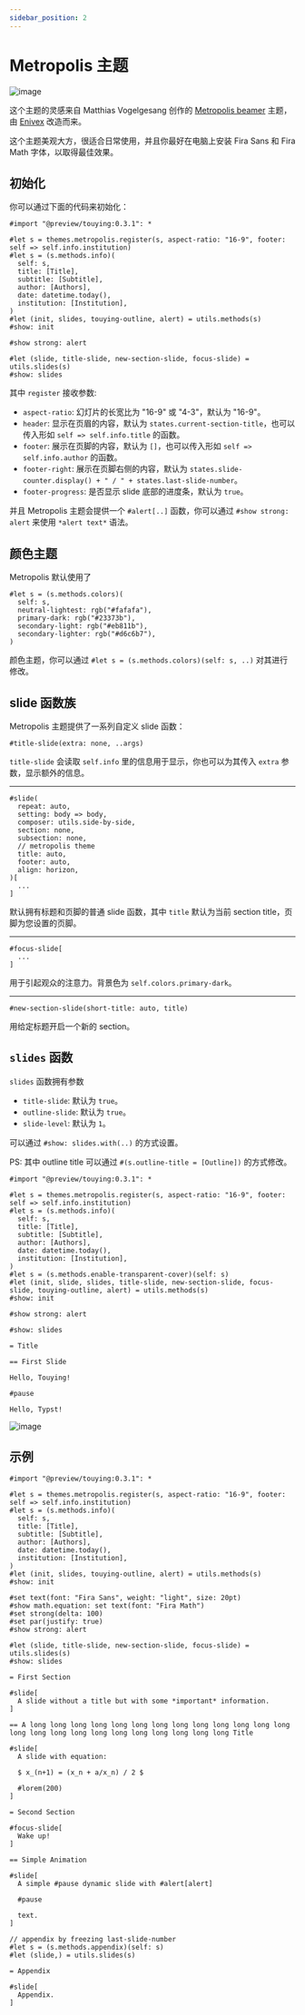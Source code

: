```yaml
---
sidebar_position: 2
---
```


# Metropolis 主题

![image](https://github.com/touying-typ/touying/assets/34951714/383ceb22-f696-4450-83a6-c0f17e4597e1)


这个主题的灵感来自 Matthias Vogelgesang 创作的 [Metropolis beamer](https://github.com/matze/mtheme) 主题，由 [Enivex](https://github.com/Enivex) 改造而来。

这个主题美观大方，很适合日常使用，并且你最好在电脑上安装 Fira Sans 和 Fira Math 字体，以取得最佳效果。


## 初始化

你可以通过下面的代码来初始化：

```typst
#import "@preview/touying:0.3.1": *

#let s = themes.metropolis.register(s, aspect-ratio: "16-9", footer: self => self.info.institution)
#let s = (s.methods.info)(
  self: s,
  title: [Title],
  subtitle: [Subtitle],
  author: [Authors],
  date: datetime.today(),
  institution: [Institution],
)
#let (init, slides, touying-outline, alert) = utils.methods(s)
#show: init

#show strong: alert

#let (slide, title-slide, new-section-slide, focus-slide) = utils.slides(s)
#show: slides
```

其中 `register` 接收参数:

- `aspect-ratio`: 幻灯片的长宽比为 "16-9" 或 "4-3"，默认为 "16-9"。
- `header`: 显示在页眉的内容，默认为 `states.current-section-title`，也可以传入形如 `self => self.info.title` 的函数。
- `footer`: 展示在页脚的内容，默认为 `[]`，也可以传入形如 `self => self.info.author` 的函数。
- `footer-right`: 展示在页脚右侧的内容，默认为 `states.slide-counter.display() + " / " + states.last-slide-number`。
- `footer-progress`: 是否显示 slide 底部的进度条，默认为 `true`。

并且 Metropolis 主题会提供一个 `#alert[..]` 函数，你可以通过 `#show strong: alert` 来使用 `*alert text*` 语法。

## 颜色主题

Metropolis 默认使用了

```typst
#let s = (s.methods.colors)(
  self: s,
  neutral-lightest: rgb("#fafafa"),
  primary-dark: rgb("#23373b"),
  secondary-light: rgb("#eb811b"),
  secondary-lighter: rgb("#d6c6b7"),
)
```

颜色主题，你可以通过 `#let s = (s.methods.colors)(self: s, ..)` 对其进行修改。

## slide 函数族

Metropolis 主题提供了一系列自定义 slide 函数：

```typst
#title-slide(extra: none, ..args)
```

`title-slide` 会读取 `self.info` 里的信息用于显示，你也可以为其传入 `extra` 参数，显示额外的信息。

---

```typst
#slide(
  repeat: auto,
  setting: body => body,
  composer: utils.side-by-side,
  section: none,
  subsection: none,
  // metropolis theme
  title: auto,
  footer: auto,
  align: horizon,
)[
  ...
]
```
默认拥有标题和页脚的普通 slide 函数，其中 `title` 默认为当前 section title，页脚为您设置的页脚。

---

```typst
#focus-slide[
  ...
]
```
用于引起观众的注意力。背景色为 `self.colors.primary-dark`。

---

```typst
#new-section-slide(short-title: auto, title)
```
用给定标题开启一个新的 section。


## `slides` 函数

`slides` 函数拥有参数

- `title-slide`: 默认为 `true`。
- `outline-slide`: 默认为 `true`。
- `slide-level`: 默认为 `1`。

可以通过 `#show: slides.with(..)` 的方式设置。

PS: 其中 outline title 可以通过 `#(s.outline-title = [Outline])` 的方式修改。

```typst
#import "@preview/touying:0.3.1": *

#let s = themes.metropolis.register(s, aspect-ratio: "16-9", footer: self => self.info.institution)
#let s = (s.methods.info)(
  self: s,
  title: [Title],
  subtitle: [Subtitle],
  author: [Authors],
  date: datetime.today(),
  institution: [Institution],
)
#let s = (s.methods.enable-transparent-cover)(self: s)
#let (init, slide, slides, title-slide, new-section-slide, focus-slide, touying-outline, alert) = utils.methods(s)
#show: init

#show strong: alert

#show: slides

= Title

== First Slide

Hello, Touying!

#pause

Hello, Typst!
```

![image](https://github.com/touying-typ/touying/assets/34951714/4ab45ee6-09f7-498b-b349-e889d6e42e3e)


## 示例

```typst
#import "@preview/touying:0.3.1": *

#let s = themes.metropolis.register(s, aspect-ratio: "16-9", footer: self => self.info.institution)
#let s = (s.methods.info)(
  self: s,
  title: [Title],
  subtitle: [Subtitle],
  author: [Authors],
  date: datetime.today(),
  institution: [Institution],
)
#let (init, slides, touying-outline, alert) = utils.methods(s)
#show: init

#set text(font: "Fira Sans", weight: "light", size: 20pt)
#show math.equation: set text(font: "Fira Math")
#set strong(delta: 100)
#set par(justify: true)
#show strong: alert

#let (slide, title-slide, new-section-slide, focus-slide) = utils.slides(s)
#show: slides

= First Section

#slide[
  A slide without a title but with some *important* information.
]

== A long long long long long long long long long long long long long long long long long long long long long long long long Title

#slide[
  A slide with equation:

  $ x_(n+1) = (x_n + a/x_n) / 2 $

  #lorem(200)
]

= Second Section

#focus-slide[
  Wake up!
]

== Simple Animation

#slide[
  A simple #pause dynamic slide with #alert[alert]

  #pause
  
  text.
]

// appendix by freezing last-slide-number
#let s = (s.methods.appendix)(self: s)
#let (slide,) = utils.slides(s)

= Appendix

#slide[
  Appendix.
]
```

